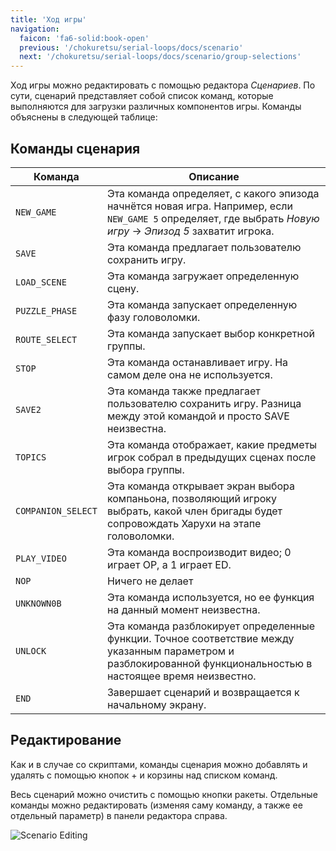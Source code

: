 ```yaml
---
title: 'Ход игры'
navigation:
  faicon: 'fa6-solid:book-open'
  previous: '/chokuretsu/serial-loops/docs/scenario'
  next: '/chokuretsu/serial-loops/docs/scenario/group-selections'
---
```

Ход игры можно редактировать с помощью редактора _Сценариев_. По сути, сценарий представляет собой список команд, которые выполняются для загрузки различных компонентов игры.
Команды объяснены в следующей таблице:

## Команды сценария
| Команда | Описание |
|---------|-------------|
| `NEW_GAME` | Эта команда определяет, с какого эпизода начнётся новая игра. Например, если `NEW_GAME 5` определяет, где выбрать _Новую игру_ &rarr; _Эпизод 5_ захватит игрока. |
| `SAVE` | Эта команда предлагает пользователю сохранить игру. |
| `LOAD_SCENE` | Эта команда загружает определенную сцену. |
| `PUZZLE_PHASE` | Эта команда запускает определенную фазу головоломки. |
| `ROUTE_SELECT` | Эта команда запускает выбор конкретной группы. |
| `STOP` | Эта команда останавливает игру. На самом деле она не используется. |
| `SAVE2` | Эта команда также предлагает пользователю сохранить игру. Разница между этой командой и просто SAVE неизвестна. |
| `TOPICS` | Эта команда отображает, какие предметы игрок собрал в предыдущих сценах после выбора группы. |
| `COMPANION_SELECT` | Эта команда открывает экран выбора компаньона, позволяющий игроку выбрать, какой член бригады будет сопровождать Харухи на этапе головоломки. |
| `PLAY_VIDEO` | Эта команда воспроизводит видео; 0 играет OP, а 1 играет ED. |
| `NOP` | Ничего не делает |
| `UNKNOWN0B` | Эта команда используется, но ее функция на данный момент неизвестна. |
| `UNLOCK` | Эта команда разблокирует определенные функции. Точное соответствие между указанным параметром и разблокированной функциональностью в настоящее время неизвестно. |
| `END` | Завершает сценарий и возвращается к начальному экрану. |

## Редактирование
Как и в случае со скриптами, команды сценария можно добавлять и удалять с помощью кнопок + и корзины над списком команд. 

Весь сценарий можно очистить с помощью кнопки ракеты. Отдельные команды можно редактировать (изменяя саму команду, а также ее отдельный параметр) в панели редактора справа.

![Scenario Editing](/images/chokuretsu/serial-loops/scenario-editing.png)
